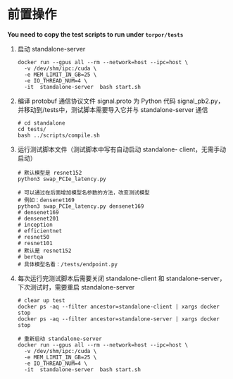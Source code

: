 # 前置操作

**You need to copy the test scripts to run under `torpor/tests`**

1. 启动 standalone-server

   ```shell
   docker run --gpus all --rm --network=host --ipc=host \
     -v /dev/shm/ipc:/cuda \
     -e MEM_LIMIT_IN_GB=25 \
     -e IO_THREAD_NUM=4 \
     -it  standalone-server  bash start.sh
   ```

2. 编译 protobuf 通信协议文件 signal.proto 为 Python 代码 signal_pb2.py，并移动到/tests中，测试脚本需要导入它并与 standalone-server 通信

   ```shell
   # cd standalone
   cd tests/ 
   bash ../scripts/compile.sh
   ```


3. 运行测试脚本文件（测试脚本中写有自动启动 standalone- client，无需手动启动）

   ```shell
   # 默认模型是 resnet152
   python3 swap_PCIe_latency.py
   
   # 可以通过在后面增加模型名参数的方法，改变测试模型
   # 例如：densenet169
   python3 swap_PCIe_latency.py densenet169
   # densenet169
   # densenet201
   # inception
   # efficientnet
   # resnet50
   # resnet101
   # 默认是 resnet152
   # bertqa
   # 具体模型名看：/tests/endpoint.py
   ```

4. 每次运行完测试脚本后需要关闭 standalone-client 和  standalone-server，下次测试时，需要重启 standalone-server 

   ```shell
   # clear up test
   docker ps -aq --filter ancestor=standalone-client | xargs docker stop
   docker ps -aq --filter ancestor=standalone-server | xargs docker stop
   
   # 重新启动 standalone-server
   docker run --gpus all --rm --network=host --ipc=host \
     -v /dev/shm/ipc:/cuda \
     -e MEM_LIMIT_IN_GB=25 \
     -e IO_THREAD_NUM=4 \
     -it  standalone-server  bash start.sh
   ```

